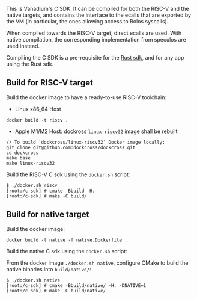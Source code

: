 This is Vanadium's C SDK. It can be compiled for both the RISC-V and the native targets, and contains the interface to the ecalls that are exported by the VM (in particular, the ones allowing access to Bolos syscalls).

When compiled towards the RISC-V target, direct ecalls are used. With native compilation, the corresponding implementation from speculos are used instead.

Compiling the C SDK is a pre-requisite for the [Rust sdk](../rust-sdk/), and for any app using the Rust sdk.

## Build for RISC-V target

Build the docker image to have a ready-to-use RISC-V toolchain:

* Linux x86_64 Host

```console
docker build -t riscv .
```

* Apple M1/M2 Host: [dockross](https://github.com/dockcross/dockcross) `linux-riscv32` image shall be rebuilt

```console
// To build `dockcross/linux-riscv32` Docker image locally:
git clone git@github.com:dockcross/dockcross.git
cd dockcross
make base
make linux-riscv32
```

Build the RISC-V C sdk using the `docker.sh` script:

```console
$ ./docker.sh riscv
[root:/c-sdk] # cmake -Bbuild -H.
[root:/c-sdk] # make -C build/
```

## Build for native target

Build the docker image:

```console
docker build -t native -f native.Dockerfile .
```

Build the native C sdk using the `docker.sh` script:

From the docker image `./docker.sh native`, configure CMake to build the native binaries into `build/native/`:

```console
$ ./docker.sh native
[root:/c-sdk] # cmake -Bbuild/native/ -H. -DNATIVE=1
[root:/c-sdk] # make -C build/native/
```
